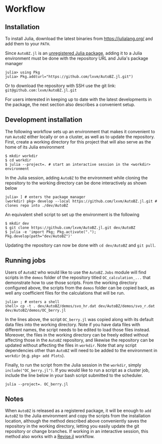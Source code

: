 # Workflow

## Installation

To install Julia, download the latest binaries from <https://julialang.org/> and
add them to your `PATH`.

Since `AutoBZ.jl` is an [unregistered Julia
package](https://pkgdocs.julialang.org/v1/managing-packages/#Adding-unregistered-packages),
adding it to a Julia environment must be done with the repository URL and
Julia's package manager
```
julia> using Pkg
julia> Pkg.add(url="https://github.com/lxvm/AutoBZ.jl.git")
```
Or to download the repository with SSH use the git link:
`git@github.com:lxvm/AutoBZ.jl.git`

For users interested in keeping up to date with the latest developments in the
package, the next section also describes a convenient setup.

## Development installation

The following workflow sets up an environment that makes it convenient to run
`AutoBZ` either locally or on a cluster, as well as to update the repository.
First, create a working directory for this project that will also serve as the
home of its Julia environment
```
$ mkdir workdir
$ cd workdir
$ julia --project=. # start an interactive session in the <workdir> environment
```
In the Julia session, adding `AutoBZ` to the environment while cloning the
repository to the working directory can be done interactively as shown below
```
julia> ] # enters the package manager
(workdir) pkg> develop --local https://github.com/lxvm/AutoBZ.jl.git # clones repo into ./dev/AutoBZ
```
An equivalent shell script to set up the environment is the following
```
$ mkdir dev
$ git clone https://github.com/lxvm/AutoBZ.jl.git dev/AutoBZ
$ julia -e 'import Pkg; Pkg.activate("."); Pkg.develop(path="dev/AutoBZ")'
```
Updating the repository can now be done with `cd dev/AutoBZ` and `git pull`.

## Running jobs

Users of `AutoBZ` who would like to use the `AutoBZ.Jobs` module will find
scripts in the `demos` folder of the repository titled `OC_calculation_...` that
demonstrate how to use those scripts. From the working directory configured
above, the scripts from the `demos` folder can be copied back, as well any
coefficient files for the calculations that will be run.
```
julia> ; # enters a shell
shell> cp -t . dev/AutoBZ/demos/svo_hr.dat dev/AutoBZ/demos/svo_r.dat dev/AutoBZ/demos/OC_berry.jl
```
In the lines above, the script `OC_berry.jl` was copied along with its default
data files into the working directory. Note if you have data files with
different names, the script needs to be edited to load those files instead.
Moreover, the files in the working directory can be freely edited without
affecting those in the `AutoBZ` repository, and likewise the repository can be
updated without affecting the files in `workdir`. Note that any script
dependencies other than `AutoBZ` will need to be added to the environment in
`workdir` (e.g. `pkg> add Plots`).

Finally, to run the script from the Julia session in the `workdir`, simply
`include("OC_berry.jl")`. If you would like to run a script as a cluster job,
include the line below in your bash script submitted to the scheduler.
```
julia --project=. OC_berry.jl
```

## Notes

When `AutoBZ` is released as a registered package, it will be enough to `add
AutoBZ` to the Julia environment and copy the scripts from the installation
location, although the method described above conveniently saves the repository
in the working directory, letting you easily update the git repository or change
branches. If working in an interactive session, this method also works with a
[Revise.jl](https://timholy.github.io/Revise.jl/stable/) workflow.